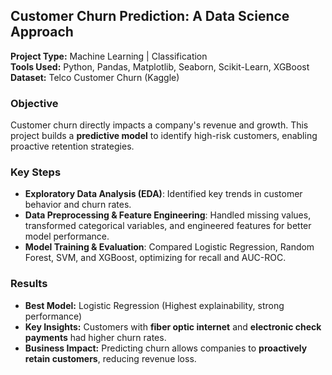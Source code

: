 ## **Customer Churn Prediction: A Data Science Approach**

**Project Type:** Machine Learning | Classification  
**Tools Used:** Python, Pandas, Matplotlib, Seaborn, Scikit-Learn, XGBoost  
**Dataset:** Telco Customer Churn (Kaggle)

### **Objective**

Customer churn directly impacts a company's revenue and growth. This project builds a **predictive model** to identify high-risk customers, enabling proactive retention strategies.

### **Key Steps**

- **Exploratory Data Analysis (EDA)**: Identified key trends in customer behavior and churn rates.
- **Data Preprocessing & Feature Engineering**: Handled missing values, transformed categorical variables, and engineered features for better model performance.
- **Model Training & Evaluation**: Compared Logistic Regression, Random Forest, SVM, and XGBoost, optimizing for recall and AUC-ROC.

### **Results**

- **Best Model:** Logistic Regression (Highest explainability, strong performance)
- **Key Insights:** Customers with **fiber optic internet** and **electronic check payments** had higher churn rates.
- **Business Impact:** Predicting churn allows companies to **proactively retain customers**, reducing revenue loss.
